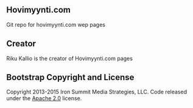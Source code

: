 ## Hovimyynti.com

Git repo for hovimyynti.com wep pages

## Creator

Riku Kallio is the creator of Hovimyynti.com pages


## Bootstrap Copyright and License

Copyright 2013-2015 Iron Summit Media Strategies, LLC. Code released under the [Apache 2.0](https://github.com/IronSummitMedia/startbootstrap-business-casual/blob/gh-pages/LICENSE) license.